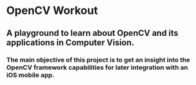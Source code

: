 # OpenCV Workout

## A playground to learn about OpenCV and its applications in Computer Vision.

### The main objective of this project is to get an insight into the OpenCV framework capabilities for later integration with an iOS mobile app.
